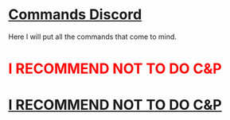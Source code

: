 # <a href="https://github.com/ll-Exanime-ll/CommandsDiscord">Commands Discord</a>
<a>Here I will put all the commands that come to mind.</a>
# <p style="color:rgb(255,0,0)">I RECOMMEND NOT TO DO C&P</p>
# <a href="https://github.com/ll-Exanime-ll/CommandsDiscord#i-recommend-not-to-do-cp">I RECOMMEND NOT TO DO C&P</a>
